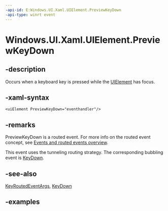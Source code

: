 ```yaml
---
-api-id: E:Windows.UI.Xaml.UIElement.PreviewKeyDown
-api-type: winrt event
---
```


<!-- Event syntax.
public event KeyEventHandler PreviewKeyDown
-->

# Windows.UI.Xaml.UIElement.PreviewKeyDown

## -description

Occurs when a keyboard key is pressed while the [UIElement](uielement.md) has focus.

## -xaml-syntax

```xaml
<uiElement PreviewKeyDown="eventhandler"/>
```

## -remarks

PreviewKeyDown is a routed event. For more info on the routed event concept, see [Events and routed events overview](https://msdn.microsoft.com/library/34c219e8-3efb-45bc-8bbd-6fd937698832).

This event uses the tunneling routing strategy. The corresponding bubbling event is [KeyDown](uielement_keydown.md).

## -see-also

[KeyRoutedEventArgs](../windows.ui.xaml.input/keyroutedeventargs.md), [KeyDown](uielement_keydown.md)

## -examples
